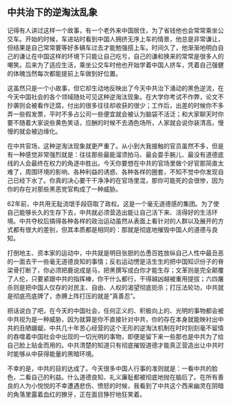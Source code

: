 ## 中共治下的逆淘汰乱象

记得有人讲过这样一个故事，有一个老外来中国居住，为了省钱他也会常常乘坐公交车。开始的时候，车进站时看到中国人拥挤无序上车的情景，他总是非常谦让，但结果是自己常常要等好多辆车过去才能勉强搭上车。时间久了，他渐渐地明白自己的谦让在中国这样的环境下只能让自己吃亏，自己的谦和换来的常常是很多人的嘲笑。后来为了适应生活，乘坐公交车时他也开始学着中国人挤车，凭着自己强健的体魄当然每次都能提前上车做到好位置。

这虽然只是一个小故事，但它却生动地反映出了今天中共治下涌动的黑色逆流，在今天中国社会的各个领域随处可见这种逆淘汰现象。在大学你考试不作弊，论文不抄袭则会被看作迂腐，付出的很多往往却收获的很少；工作后，出差的时候你不多弄一些假发票，平时不多占公司一些便宜就会被认为脑袋不活泛；和大家聊天时你要不随着大家说些黄色笑话，应酬的时候不去酒色场所，人家就会说你装清高，慢慢的就会被边缘化。

在中共官场，这种逆淘汰现象就更严重了。从小到大我接触的官员虽然不多，但是有一种感觉非常强烈就是：往往那些最能溜须拍马、最会耍手腕儿、最没有道德底线的人会最终在权力的角逐中胜出。今天你要想在中共的官场里做个好官那简直太难了，周围环境的影响、各种利益的诱惑、各种各样的圈套，不知不觉中你发现自己已经下水了。你真的决心要干干净净的在官场里混，那你可能死的会很惨，因为你的存在对那些黑恶党官构成了一种威胁。

62年前，中共用无耻流氓手段窃取了政权。这是一个毫无道德感的集团。为了使自己能够长久的生存下去，中共就必须营造出能让自己活下来、活得好的生活环境。中共夺权后搞得各种各样的政治运动虽然从表面上看针对的人群以及展开的方式都有很大的差别，但其本质都是相同的：那就是彻底地摧毁中国人的道德与良知。

打倒地主、资本家的运动中，中共就是明目张胆的怂恿百姓放纵自己人性中最丑恶的一面去干一些毫无道德良知的事情；反右运动愣是活生生的把中国知识份子的脊梁骨打断了，你必须把鹿说成是马，把黑撰写成白你才能生存；文革则是完全颠覆了人伦，只要紧跟中共的指挥棒，你干什么都行，干得越凶越被重用提拔；六四屠杀则是把中国人仅存的对民主、自由、人权的渴望彻底扼杀；打压法轮功，中共就是彻底亮底牌了，赤膊上阵打压的就是“真善忍”。

把话说白了吧，在今天的中国社会，任何正义的、积极向上的、光明的事物都会被中共视为是一种威胁，因为就算是你不直接针对中共，你的存在本身就能映衬出中共的丑陋龌龊。中共几十年苦心经营的这个无形的逆淘汰机制在时时刻刻毫不留情的吞噬着中国社会中出现的一切光明的事物，即便是留下来一些那也是中共为了给自己脸上贴金而用的。中共清楚的知道只有彻底摧毁道德才能真正营造出让中共时时能够从中获得能量的黑暗环境。

不幸的是，中共的目的达成了。今天很多中国人行事的准则就是：一看中共的脸色，二看自己的利益。什么道德良知、礼义廉耻都被彻底地抛在脑后了。在所有善良的人为小悦悦的不幸遭遇悲伤、愤怒的时候，我看到了中共这个西来幽灵在阴暗的角落里露着血红的獠牙，正在面目狰狞地狂笑着。